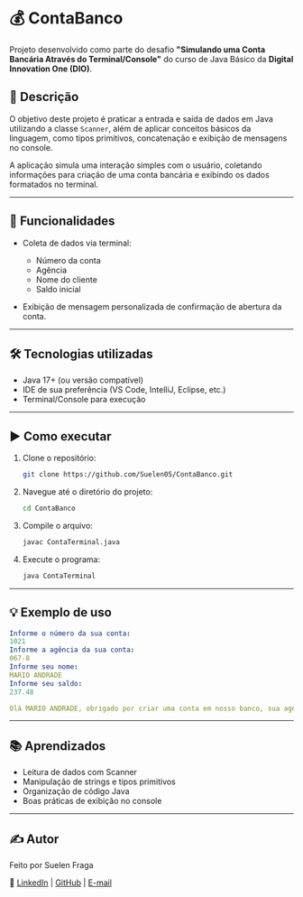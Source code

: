 # 💰 ContaBanco

Projeto desenvolvido como parte do desafio **"Simulando uma Conta Bancária Através do Terminal/Console"** do curso de Java Básico da **Digital Innovation One (DIO)**.

## 📌 Descrição

O objetivo deste projeto é praticar a entrada e saída de dados em Java utilizando a classe `Scanner`, além de aplicar conceitos básicos da linguagem, como tipos primitivos, concatenação e exibição de mensagens no console.

A aplicação simula uma interação simples com o usuário, coletando informações para criação de uma conta bancária e exibindo os dados formatados no terminal.

---

## 🚀 Funcionalidades

- Coleta de dados via terminal:
  - Número da conta
  - Agência
  - Nome do cliente
  - Saldo inicial

- Exibição de mensagem personalizada de confirmação de abertura da conta.

---

## 🛠️ Tecnologias utilizadas

- Java 17+ (ou versão compatível)
- IDE de sua preferência (VS Code, IntelliJ, Eclipse, etc.)
- Terminal/Console para execução

---

## ▶️ Como executar

1. Clone o repositório:
   ```bash
   git clone https://github.com/Suelen05/ContaBanco.git

2. Navegue até o diretório do projeto:
   ```bash
   cd ContaBanco
3. Compile o arquivo: 
   ```bash
   javac ContaTerminal.java
4. Execute o programa:
   ```bash
   java ContaTerminal

---

## 💡 Exemplo de uso
``` yaml
Informe o número da sua conta:
1021
Informe a agência da sua conta:
067-8
Informe seu nome:
MARIO ANDRADE
Informe seu saldo:
237.48

Olá MARIO ANDRADE, obrigado por criar uma conta em nosso banco, sua agência é 067-8, conta 1021 e seu saldo 237.48 já está disponível para saque.
```

---

## 📚 Aprendizados

- Leitura de dados com Scanner
- Manipulação de strings e tipos primitivos
- Organização de código Java
- Boas práticas de exibição no console

---

## ✍️ Autor
Feito por Suelen Fraga

🔗 [LinkedIn](https://www.linkedin.com/in/suelen05/) | [GitHub](https://github.com/Suelen05) |
[E-mail](suelen05@edu.unisinos.br)
